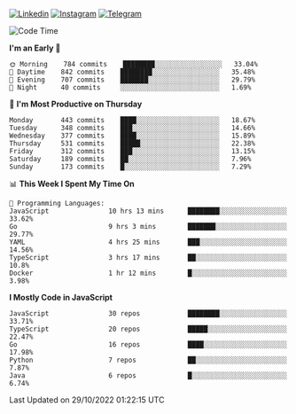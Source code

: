 [![Linkedin](https://img.shields.io/badge/-Archie-blue?style=flat-square&labelColor=gray&logo=Linkedin&logoColor=white&link=https://www.linkedin.com/in/archisdi)](https://www.linkedin.com/in/archisdi)
[![Instagram](https://img.shields.io/badge/-@archisdi-orange?style=flat-square&labelColor=gray&logo=Instagram&logoColor=white&link=https://www.instagram.com/archisdi)](https://www.instagram.com/archisdi)
[![Telegram](https://img.shields.io/badge/-aai-informational?style=flat-square&labelColor=gray&logo=telegram&logoColor=white&link=https://t.me/archisdi)](https://t.me/archisdi)

<!--START_SECTION:waka-->
![Code Time](http://img.shields.io/badge/Code%20Time-1%2C800%20hrs%2052%20mins-blue)

**I'm an Early 🐤** 

```text
🌞 Morning    784 commits    ████████░░░░░░░░░░░░░░░░░   33.04% 
🌆 Daytime    842 commits    ████████░░░░░░░░░░░░░░░░░   35.48% 
🌃 Evening    707 commits    ███████░░░░░░░░░░░░░░░░░░   29.79% 
🌙 Night      40 commits     ░░░░░░░░░░░░░░░░░░░░░░░░░   1.69%

```
📅 **I'm Most Productive on Thursday** 

```text
Monday       443 commits    ████░░░░░░░░░░░░░░░░░░░░░   18.67% 
Tuesday      348 commits    ███░░░░░░░░░░░░░░░░░░░░░░   14.66% 
Wednesday    377 commits    ████░░░░░░░░░░░░░░░░░░░░░   15.89% 
Thursday     531 commits    █████░░░░░░░░░░░░░░░░░░░░   22.38% 
Friday       312 commits    ███░░░░░░░░░░░░░░░░░░░░░░   13.15% 
Saturday     189 commits    ██░░░░░░░░░░░░░░░░░░░░░░░   7.96% 
Sunday       173 commits    █░░░░░░░░░░░░░░░░░░░░░░░░   7.29%

```


📊 **This Week I Spent My Time On** 

```text
💬 Programming Languages: 
JavaScript               10 hrs 13 mins      ████████░░░░░░░░░░░░░░░░░   33.62% 
Go                       9 hrs 3 mins        ███████░░░░░░░░░░░░░░░░░░   29.77% 
YAML                     4 hrs 25 mins       ███░░░░░░░░░░░░░░░░░░░░░░   14.56% 
TypeScript               3 hrs 17 mins       ██░░░░░░░░░░░░░░░░░░░░░░░   10.8% 
Docker                   1 hr 12 mins        █░░░░░░░░░░░░░░░░░░░░░░░░   3.98%

```

**I Mostly Code in JavaScript** 

```text
JavaScript               30 repos            ████████░░░░░░░░░░░░░░░░░   33.71% 
TypeScript               20 repos            █████░░░░░░░░░░░░░░░░░░░░   22.47% 
Go                       16 repos            ████░░░░░░░░░░░░░░░░░░░░░   17.98% 
Python                   7 repos             ██░░░░░░░░░░░░░░░░░░░░░░░   7.87% 
Java                     6 repos             █░░░░░░░░░░░░░░░░░░░░░░░░   6.74%

```



 Last Updated on 29/10/2022 01:22:15 UTC
<!--END_SECTION:waka-->